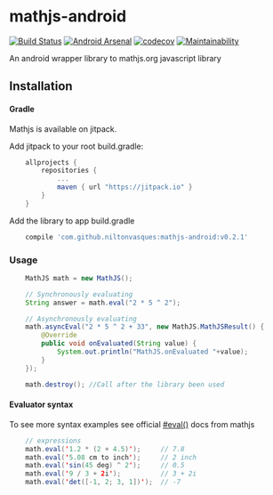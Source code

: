# mathjs-android

[![Build Status](https://travis-ci.org/niltonvasques/mathjs-android.svg?branch=travis)](https://travis-ci.org/niltonvasques/mathjs-android)
[![Android Arsenal](https://img.shields.io/badge/Android%20Arsenal-MathJS%20Android-green.svg?style=flat)](http://android-arsenal.com/details/1/4675)
[![codecov](https://codecov.io/gh/niltonvasques/mathjs-android/branch/master/graph/badge.svg)](https://codecov.io/gh/niltonvasques/mathjs-android)
[![Maintainability](https://api.codeclimate.com/v1/badges/dc4c18369a2678d49f85/maintainability)](https://codeclimate.com/github/niltonvasques/mathjs-android/maintainability)

An android wrapper library to mathjs.org javascript library

## Installation

#### Gradle
Mathjs is available on jitpack.

Add jitpack to your root build.gradle:

```gradle
	allprojects {
		repositories {
			...
			maven { url "https://jitpack.io" }
		}
	}
```

Add the library to app build.gradle

```gradle
    compile 'com.github.niltonvasques:mathjs-android:v0.2.1'
```

### Usage
```java
    MathJS math = new MathJS();

    // Synchronously evaluating
    String answer = math.eval("2 * 5 ^ 2");

    // Asynchronously evaluating
    math.asyncEval("2 * 5 ^ 2 + 33", new MathJS.MathJSResult() {
        @Override
        public void onEvaluated(String value) {
            System.out.println("MathJS.onEvaluated "+value);
        }
    });

    math.destroy(); //Call after the library been used
```

#### Evaluator syntax

To see more syntax examples see official [#eval()](http://mathjs.org/docs/expressions/parsing.html#eval) docs from mathjs

```java
    // expressions
    math.eval('1.2 * (2 + 4.5)');     // 7.8
    math.eval('5.08 cm to inch');     // 2 inch
    math.eval('sin(45 deg) ^ 2');     // 0.5
    math.eval('9 / 3 + 2i');          // 3 + 2i
    math.eval('det([-1, 2; 3, 1])');  // -7
```
